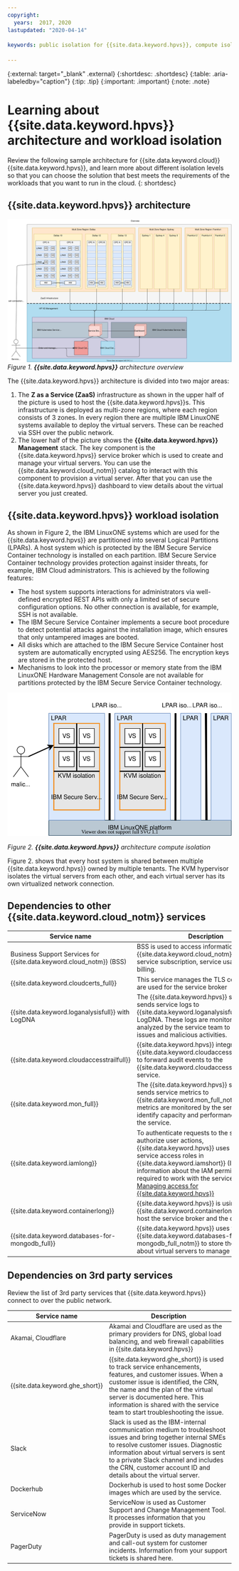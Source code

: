 ```yaml
---
copyright:
  years:  2017, 2020
lastupdated: "2020-04-14"

keywords: public isolation for {{site.data.keyword.hpvs}}, compute isolation for {{site.data.keyword.hpvs}}, {{site.data.keyword.hpvs}} architecture, workload isolation in {{site.data.keyword.hpvs}}

---
```


{:external: target="_blank" .external}
{:shortdesc: .shortdesc}
{:table: .aria-labeledby="caption"}
{:tip: .tip}
{:important: .important}
{:note: .note}

# Learning about {{site.data.keyword.hpvs}} architecture and workload isolation

Review the following sample architecture for {{site.data.keyword.cloud}} {{site.data.keyword.hpvs}}, and learn more about different isolation levels so that you can choose the solution that best meets the requirements of the workloads that you want to run in the cloud.
{: shortdesc}

## {{site.data.keyword.hpvs}} architecture

![**{{site.data.keyword.hpvs}}** architecture](image/hpvs_architecture-overview.svg "**{{site.data.keyword.hpvs}}**  architecture overview")
*Figure 1. **{{site.data.keyword.hpvs}}** architecture overview*


The {{site.data.keyword.hpvs}} architecture is divided into two major areas:
1. The **Z as a Service (ZaaS)** infrastructure as shown in the upper half of the picture is used to host the {{site.data.keyword.hpvs}}s. This infrastructure is deployed as multi-zone regions, where each region consists of 3 zones. In every region there are multiple IBM LinuxONE systems available to deploy the virtual servers. These can be reached via SSH over the public network.
2. The lower half of the picture shows the **{{site.data.keyword.hpvs}} Management** stack. The key component is the {{site.data.keyword.hpvs}} service broker which is used to create and manage your virtual servers. You can use the {{site.data.keyword.cloud_notm}} catalog to interact with this component to provision a virtual server. After that you can use the {{site.data.keyword.hpvs}} dashboard to view details about the virtual server you just created.

## {{site.data.keyword.hpvs}} workload isolation
As shown in Figure 2, the IBM LinuxONE systems which are used for the {{site.data.keyword.hpvs}} are partitioned into several Logical Partitions (LPARs). A host system which is protected by the IBM Secure Service Container technology is installed on each partition. IBM Secure Service Container technology provides protection against insider threats, for example, IBM Cloud administrators. This is achieved by the following features:
* The host system supports interactions for administrators via well-defined encrypted REST APIs with only a limited set of secure configuration options. No other connection is available, for example, SSH is not available.
* The IBM Secure Service Container implements a secure boot procedure to detect potential attacks against the installation image, which ensures that only untampered images are booted.
* All disks which are attached to the IBM Secure Service Container host system are automatically encrypted using AES256. The encryption keys are stored in the protected host.
* Mechanisms to look into the processor or memory state from the IBM LinuxONE Hardware Management Console are not available for partitions protected by the IBM Secure Service Container technology.

![**{{site.data.keyword.hpvs}}** architecture](image/hpvs_architecture-isolation.svg "**{{site.data.keyword.hpvs}}**  architecture compute isolation")<br>

*Figure 2. **{{site.data.keyword.hpvs}}** architecture compute isolation*


Figure 2. shows that every host system is shared between multiple {{site.data.keyword.hpvs}} owned by multiple tenants. The KVM hypervisor isolates the virtual servers from each other, and each virtual server has its own virtualized network connection.

## Dependencies to other {{site.data.keyword.cloud_notm}} services
| Service name | Description|
| -----------|-------------------------------|
| Business Support Services for {{site.data.keyword.cloud_notm}} (BSS) | BSS is used to access information about the {{site.data.keyword.cloud_notm}} account, service subscription, service usage, and billing. |
| {{site.data.keyword.cloudcerts_full}} | This service manages the TLS certificates that are used for the service broker |
| {{site.data.keyword.loganalysisfull}} with LogDNA | The {{site.data.keyword.hpvs}} service broker sends service logs to {{site.data.keyword.loganalysisfull_notm}} with LogDNA. These logs are monitored and analyzed by the service team to detect service issues and malicious activities. |
| {{site.data.keyword.cloudaccesstrailfull}} | {{site.data.keyword.hpvs}} integrates with {{site.data.keyword.cloudaccesstrailfull_notm}} to forward audit events to the {{site.data.keyword.cloudaccesstrailfull_notm}} service. |
| {{site.data.keyword.mon_full}} | The {{site.data.keyword.hpvs}} service broker sends service metrics to {{site.data.keyword.mon_full_notm}}. These metrics are monitored by the service team to identify capacity and performance issues of the service. |
| {{site.data.keyword.iamlong}} | To authenticate requests to the service and authorize user actions, {{site.data.keyword.hpvs}} uses platform and service access roles in {{site.data.keyword.iamshort}} (IAM). For more information about the IAM permissions required to work with the service, see [Managing access for {{site.data.keyword.hpvs}}](/docs/services/hp-virtual-servers?topic=hp-virtual-servers-iam) |
| {{site.data.keyword.containerlong}} | {{site.data.keyword.hpvs}} is using the {{site.data.keyword.containerlong_notm}} to host the service broker and the dashboard UI. |
| {{site.data.keyword.databases-for-mongodb_full}} | {{site.data.keyword.hpvs}} uses the {{site.data.keyword.databases-for-mongodb_full_notm}} to store the metadata about virtual servers to manage those. |


## Dependencies on 3rd party services

Review the list of 3rd party services that {{site.data.keyword.hpvs}} connect to over the public network.

| Service name | Description|
| -----------|-------------------------------|
| Akamai, Cloudflare | Akamai and Cloudflare are used as the primary providers for DNS, global load balancing, and web firewall capabilities in {{site.data.keyword.hpvs}} |
| {{site.data.keyword.ghe_short}} | {{site.data.keyword.ghe_short}} is used to track service enhancements, features, and customer issues. When a customer issue is identified, the CRN, the name and the plan of the virtual server is documented here. This information is shared with the service team to start troubleshooting the issue. |
| Slack | Slack is used as the IBM-internal communication medium to troubleshoot issues and bring together internal SMEs to resolve customer issues. Diagnostic information about virtual servers is sent to a private Slack channel and includes the CRN, customer account ID and details about the virtual server. |
| Dockerhub | Dockerhub is used to host some Docker images which are used by the service. |
| ServiceNow | ServiceNow is used as Customer Support and Change Management Tool. It processes information that you provide in support tickets. |
| PagerDuty | PagerDuty is used as duty management and call-out system for customer incidents. Information from your support tickets is shared here. |
